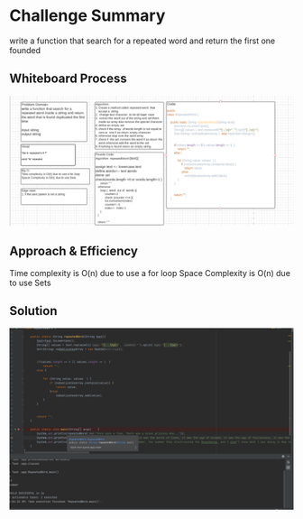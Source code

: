# Challenge Summary

write a function that search for a repeated word and return the first one founded

## Whiteboard Process

![repeated word](https://github.com/anassawalha95/data-structures-and-algorithms/blob/main/challenges/assests/repeated-word-whiteboard.png)

## Approach & Efficiency

Time complexity is O(n) due to use a for loop
Space Complexity is O(n) due to use Sets

## Solution


![repeated word](https://github.com/anassawalha95/data-structures-and-algorithms/blob/main/challenges/assests/repeated-word.png)


